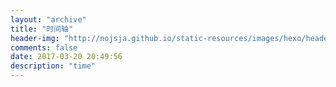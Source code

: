 ```yaml
---
layout: "archive"
title: "时间轴"
header-img: "http://nojsja.github.io/static-resources/images/hexo/header_img/archive-bg.jpg"
comments: false
date: 2017-03-20 20:49:56
description: "time"
---
```

